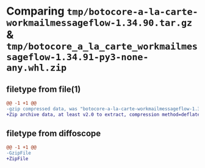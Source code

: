 # Comparing `tmp/botocore-a-la-carte-workmailmessageflow-1.34.90.tar.gz` & `tmp/botocore_a_la_carte_workmailmessageflow-1.34.91-py3-none-any.whl.zip`

## filetype from file(1)

```diff
@@ -1 +1 @@
-gzip compressed data, was "botocore-a-la-carte-workmailmessageflow-1.34.90.tar", last modified: Wed Apr 24 01:02:28 2024, max compression
+Zip archive data, at least v2.0 to extract, compression method=deflate
```

## filetype from diffoscope

```diff
@@ -1 +1 @@
-GzipFile
+ZipFile
```

